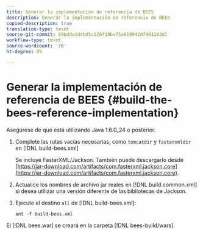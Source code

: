 ```yaml
---
title: Generar la implementación de referencia de BEES
description: Generar la implementación de referencia de BEES
copied-description: true
translation-type: tm+mt
source-git-commit: 89bdda1d4bd5c126f19ba75a819942df901183d1
workflow-type: tm+mt
source-wordcount: '78'
ht-degree: 0%

---
```



# Generar la implementación de referencia de BEES {#build-the-bees-reference-implementation}

Asegúrese de que está utilizando Java 1.6.0_24 o posterior.
1. Complete las rutas vacías necesarias, como `tomcatdir` y `fasterxmldir` en [!DNL build-bees.xml]

   Se incluye FasterXML/Jackson. También puede descargarlo desde [https://jar-download.com/artifacts/com.fasterxml.jackson.core](https://jar-download.com/artifacts/com.fasterxml.jackson.core).
1. Actualice los nombres de archivo jar reales en [!DNL build.common.xml] si desea utilizar una versión diferente de las bibliotecas de Jackson.
1. Ejecute el destino `all` de [!DNL build-bees.xml]:

   ```
   ant -f build-bees.xml
   ```

El [!DNL bees.war] se creará en la carpeta [!DNL bees-build/wars].